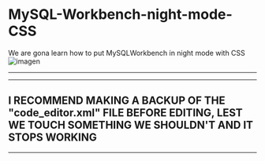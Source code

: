 # MySQL-Workbench-night-mode-CSS
We are gona learn how to put MySQLWorkbench in night mode with CSS
![imagen](https://user-images.githubusercontent.com/92693005/223271447-d0755343-46c4-493d-a9be-9ad2c028028c.png)


----------------------------------------------------------------------------------------------------------------------------------------------------------------
----------------------------------------------------------------------------------------------------------------------------------------------------------------
I RECOMMEND MAKING A BACKUP OF THE "code_editor.xml" FILE BEFORE EDITING, LEST WE TOUCH SOMETHING WE SHOULDN'T AND IT STOPS WORKING
----------------------------------------------------------------------------------------------------------------------------------------------------------------
----------------------------------------------------------------------------------------------------------------------------------------------------------------
